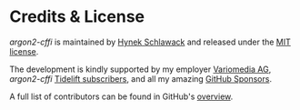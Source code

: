 # Credits & License

*argon2-cffi* is maintained by [Hynek Schlawack](https://hynek.me/) and released under the [MIT license](https://github.com/hynek/argon2-cffi/blob/main/LICENSE).

The development is kindly supported by my employer [Variomedia AG](https://www.variomedia.de/), *argon2-cffi* [Tidelift subscribers](https://tidelift.com/subscription/pkg/pypi-argon2-cffi?utm_source=pypi-argon2-cffi&utm_medium=referral&utm_campaign=enterprise&utm_term=repo), and all my amazing [GitHub Sponsors](https://github.com/sponsors/hynek).

A full list of contributors can be found in GitHub's [overview](https://github.com/hynek/argon2-cffi/graphs/contributors).
